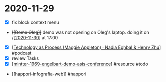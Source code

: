 # 2020-11-29

- [x] fix block context menu
- ~~[[Demo Oleg]]~~ demo was not opening on Oleg's laptop. doing it on /[[2020-11-30]] at 17:00
- [x] [[Technology as Process \(Maggie Appleton\) · Nadia Eghbal & Henry Zhu]] #podcast
- [x] review Tasks
- [x] [[mintter-1969-engelbart-demo-asis-conference]] #resource #todo
- [[happori-infografia-web]] #happori

[//begin]: # "Autogenerated link references for markdown compatibility"
[2020-11-30]: 2020-11-30 "2020-11-30"
[Technology as Process \(Maggie Appleton\) · Nadia Eghbal & Henry Zhu]: ../technology-as-process-maggie-appleton-·-nadia-eghbal--henry-zhu "Technology as Process "
[mintter-1969-engelbart-demo-asis-conference]: ../mintter-1969-engelbart-demo-asis-conference "1969 Engelbart Demo - ASIS Conference "
[//end]: # "Autogenerated link references"
